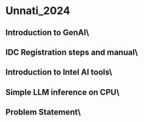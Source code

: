 # Unnati_2024
## Introduction to GenAI\
## IDC Registration steps and manual\
## Introduction to Intel AI tools\
## Simple LLM inference on CPU\
## Problem Statement\
